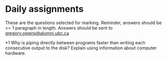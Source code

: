 # Daily assignments
These are the questions selected for marking. Reminder, answers should be <= 1 paragraph in length. 
Answers should be sent to gregory.owens@alumni.ubc.ca

*1 Why is piping directly between programs faster than writing each consecutive output to the disk? Explain using information about computer hardware.

